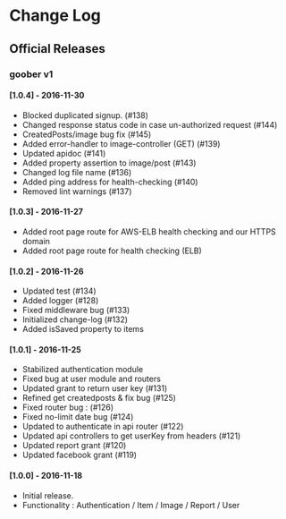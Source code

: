 



# Change Log

<!--
Each version should:
  List its release date in the above format.
  Group changes to describe their impact on the project, as follows:
  Added for new features.
  Changed for changes in existing functionality.
  Deprecated for once-stable features removed in upcoming releases.
  Removed for deprecated features removed in this release.
  Fixed for any bug fixes.
  Security to invite users to upgrade in case of vulnerabilities.
Ref: http://keepachangelog.com/en/0.3.0/
-->

## Official Releases

### goober v1

#### [1.0.4] - 2016-11-30

- Blocked duplicated signup. (#138)
- Changed response status code in case un-authorized request (#144)
- CreatedPosts/image bug fix (#145)
- Added error-handler to image-controller (GET) (#139)
- Updated apidoc (#141)
- Added property assertion to image/post (#143)
- Changed log file name (#136)
- Added ping address for health-checking (#140)
- Removed lint warnings (#137)

#### [1.0.3] - 2016-11-27

- Added root page route for AWS-ELB health checking and our HTTPS domain
- Added root page route for health checking (ELB)

#### [1.0.2] - 2016-11-26

- Updated test (#134)
- Added logger (#128)
- Fixed middleware bug (#133)
- Initialized change-log (#132)
- Added isSaved property to items

#### [1.0.1] - 2016-11-25

- Stabilized authentication module
- Fixed bug at user module and routers
- Updated grant to return user key (#131)
- Refined get createdposts & fix bug (#125)
- Fixed router bug : (#126)
- Fixed no-limit date bug (#124)
- Updated to authenticate in api router (#122)
- Updated api controllers to get userKey from headers (#121)
- Updated report grant (#120)
- Updated facebook grant (#119)


#### [1.0.0] - 2016-11-18

- Initial release.
- Functionality : Authentication / Item / Image / Report / User
